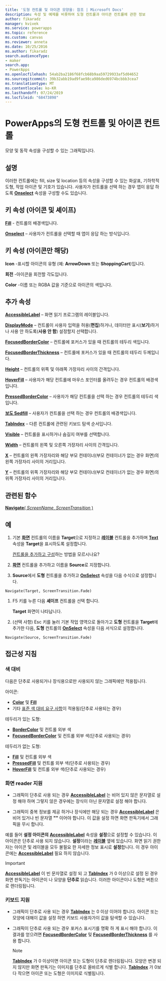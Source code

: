 ```yaml
---
title: '도형 컨트롤 및 아이콘 모양을: 참조 | Microsoft Docs'
description: 속성 및 예제를 비롯하여 도형 컨트롤과 아이콘 컨트롤에 관한 정보
author: fikaradz
manager: kvivek
ms.service: powerapps
ms.topic: reference
ms.custom: canvas
ms.reviewer: anneta
ms.date: 10/25/2016
ms.author: fikaradz
search.audienceType:
- maker
search.app:
- PowerApps
ms.openlocfilehash: 54ab2ba2186f68fcb68b9aa59729933af5d04652
ms.sourcegitcommit: 39b32abb19ad9fae98ca986ded6974bcbbb3cea7
ms.translationtype: MT
ms.contentlocale: ko-KR
ms.lasthandoff: 07/24/2019
ms.locfileid: "68473898"
---
```

# <a name="shape-controls-and-icon-controls-in-powerapps"></a>PowerApps의 도형 컨트롤 및 아이콘 컨트롤
모양 및 동작 속성을 구성할 수 있는 그래픽입니다.

## <a name="description"></a>설명
이러한 컨트롤에는 fill, size 및 location 등의 속성을 구성할 수 있는 화살표, 기하학적 도형, 작업 아이콘 및 기호가 있습니다. 사용자가 컨트롤을 선택 하는 경우 앱이 응답 하도록 **[Onselect](properties-core.md)** 속성을 구성할 수도 있습니다.

## <a name="key-properties-icons-and-shapes"></a>키 속성 (아이콘 및 셰이프)
**[Fill](properties-color-border.md)** - 컨트롤의 배경색입니다.

**[Onselect](properties-core.md)** – 사용자가 컨트롤을 선택할 때 앱이 응답 하는 방식입니다.

## <a name="key-properties-icons-only"></a>키 속성 (아이콘만 해당)

**Icon** -표시할 아이콘의 유형 (예: **ArrowDown** 또는 **ShoppingCart**)입니다. 

**회전** -아이콘을 회전할 각도입니다. 

**Color** -이름 또는 RGBA 값을 기준으로 아이콘의 색입니다.

## <a name="additional-properties"></a>추가 속성
**[AccessibleLabel](properties-accessibility.md)** – 화면 읽기 프로그램의 레이블입니다.

**[DisplayMode](properties-core.md)** – 컨트롤이 사용자 입력을 허용(**편집**)하거나, 데이터만 표시(**보기**)하거나 사용 안 하도록(**사용 안 함**) 설정할지 선택합니다.

**[FocusedBorderColor](properties-color-border.md)** – 컨트롤에 포커스가 있을 때 컨트롤의 테두리 색입니다.

**[FocusedBorderThickness](properties-color-border.md)** – 컨트롤에 포커스가 있을 때 컨트롤의 테두리 두께입니다.

**[Height](properties-size-location.md)** – 컨트롤의 위쪽 및 아래쪽 가장자리 사이의 간격입니다.

**[HoverFill](properties-color-border.md)** – 사용자가 해당 컨트롤에 마우스 포인터를 올려두는 경우 컨트롤의 배경색입니다.

**[PressedBorderColor](properties-color-border.md)** – 사용자가 해당 컨트롤을 선택 하는 경우 컨트롤의 테두리 색입니다.

**[보도 Sedfill](properties-color-border.md)** – 사용자가 컨트롤을 선택 하는 경우 컨트롤의 배경색입니다.

**[TabIndex](properties-accessibility.md)** – 다른 컨트롤에 관련된 키보드 탐색 순서입니다.

**[Visible](properties-core.md)** – 컨트롤을 표시하거나 숨길지 여부를 선택합니다.

**[Width](properties-size-location.md)** – 컨트롤의 왼쪽 및 오른쪽 가장자리 사이의 간격입니다.

**[X](properties-size-location.md)** – 컨트롤의 왼쪽 가장자리와 해당 부모 컨테이너(부모 컨테이너가 없는 경우 화면)의 왼쪽 가장자리 사이의 거리입니다.

**[Y](properties-size-location.md)** – 컨트롤의 위쪽 가장자리와 해당 부모 컨테이너(부모 컨테이너가 없는 경우 화면)의 위쪽 가장자리 사이의 거리입니다.

## <a name="related-functions"></a>관련된 함수

[**Navigate**( *ScreenName*, *ScreenTransition* )](../functions/function-navigate.md)

## <a name="example"></a>예

1. 기본 **[화면](control-screen.md)** 컨트롤의 이름을 **Target**으로 지정하고 **[레이블](control-text-box.md)** 컨트롤을 추가하며 **[Text](properties-core.md)** 속성을 **Target**을 표시하도록 설정합니다.

    [컨트롤을 추가하고 구성](../add-configure-controls.md)하는 방법을 모르시나요?

1. **[화면](control-screen.md)** 컨트롤을 추가하고 이름을 **Source**로 지정합니다.

1. **Source**에서 **도형** 컨트롤을 추가하고 **[OnSelect](properties-core.md)** 속성을 다음 수식으로 설정합니다.

  `Navigate(Target, ScreenTransition.Fade)`
  
1. F5 키를 누른 다음 **셰이프** 컨트롤을 선택 합니다.

    **Target** 화면이 나타납니다.

1. (선택 사항) Esc 키를 눌러 기본 작업 영역으로 돌아가고 **도형** 컨트롤을 **Target**에 추가한 다음, **도형** 컨트롤의 **[OnSelect](properties-core.md)** 속성을 다음 서식으로 설정합니다.

  `Navigate(Source, ScreenTransition.Fade)`

## <a name="accessibility-guidelines"></a>접근성 지침

### <a name="color-contrast"></a>색 대비

다음은 단추로 사용되거나 장식용으로만 사용되지 않는 그래픽에만 적용됩니다.

아이콘:
- **[Color](properties-color-border.md)** 및 **[Fill](properties-color-border.md)**
- 기타 [표준 색 대비 요구 사항](../accessible-apps-color.md)이 적용됨(단추로 사용되는 경우)

테두리가 있는 도형:
- **[BorderColor](properties-color-border.md)** 및 컨트롤 외부 색
- **[FocusedBorderColor](properties-color-border.md)** 및 컨트롤 외부 색(단추로 사용되는 경우)

테두리가 없는 도형:
- **[Fill](properties-color-border.md)** 및 컨트롤 외부 색
- **[PressedFill](properties-color-border.md)** 및 컨트롤 외부 색(단추로 사용되는 경우)
- **[HoverFill](properties-color-border.md)** 및 컨트롤 외부 색(단추로 사용되는 경우)

### <a name="screen-reader-support"></a>화면 reader 지원
- 그래픽이 단추로 사용 되는 경우 **[AccessibleLabel](properties-accessibility.md)** 는 비어 있지 않은 문자열로 설정 해야 하며 그렇지 않은 경우에는 장식이 아닌 문자열로 설정 해야 합니다.

- 그래픽이 중복 정보를 제공 하거나 장식에만 해당 되는 경우 **[AccessibleLabel](properties-accessibility.md)** 은 비어 있거나 빈 문자열 **""** 이어야 합니다. 이 값을 설정 하면 화면 판독기에서 그래픽을 무시 합니다.

예를 들어 **설정 아이콘의** **[AccessibleLabel](properties-accessibility.md)** 속성을 **설정**으로 설정할 수 있습니다. 이 아이콘은 단추로 사용 되지 않습니다. **설정**이라는 **[레이블](control-text-box.md)** 옆에 있습니다. 화면 읽기 권한자는 아이콘 및 레이블을 모두 불필요 한 자세한 정보 표시로 **설정**합니다. 이 경우 아이콘에는 **[AccessibleLabel](properties-accessibility.md)** 필요 하지 않습니다.

> [!IMPORTANT]
> **[AccessibleLabel](properties-accessibility.md)** 이 빈 문자열로 설정 되 고 **[TabIndex](properties-accessibility.md)** 가 0 이상으로 설정 된 경우 화면 판독기는 아이콘이 나 모양을 **단추로** 읽습니다. 이러한 아이콘이나 도형은 버튼으로 렌더링됩니다. 

### <a name="keyboard-support"></a>키보드 지원
- 그래픽이 단추로 사용 되는 경우 **[TabIndex](properties-accessibility.md)** 는 0 이상 이어야 합니다. 아이콘 또는 모양에 대해이 값을 설정 하면 키보드 사용자가이 값을 탐색할 수 있습니다.

- 그래픽이 단추로 사용 되는 경우 포커스 표시기를 명확 하 게 표시 해야 합니다. 이 결과를 얻으려면 **[FocusedBorderColor](properties-color-border.md)** 및 **[FocusedBorderThickness](properties-color-border.md)** 를 사용 합니다.

    > [!NOTE]
    > **[TabIndex](properties-accessibility.md)** 가 0 이상이면 아이콘 또는 도형이 단추로 렌더링됩니다. 모양은 변경 되지 않지만 화면 판독기는 이미지를 단추로 올바르게 식별 합니다. **[TabIndex](properties-accessibility.md)** 가 0보다 작으면 아이콘 또는 도형은 이미지로 식별됩니다.

